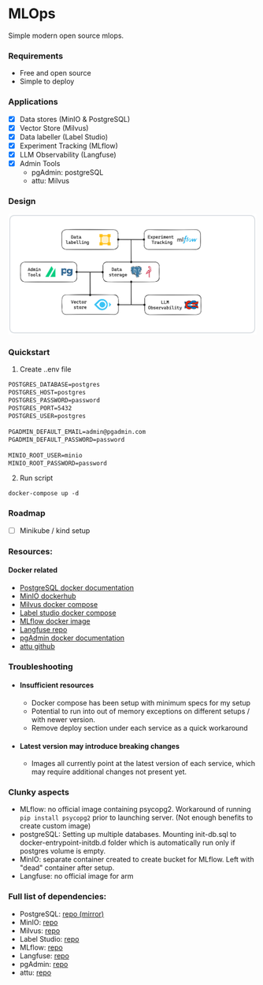 # MLOps
Simple modern open source mlops.

### Requirements
- Free and open source
- Simple to deploy

### Applications
- [x] Data stores (MinIO & PostgreSQL)
- [x] Vector Store (Milvus)
- [x] Data labeller (Label Studio)
- [x] Experiment Tracking (MLflow)
- [x] LLM Observability (Langfuse)
- [x] Admin Tools 
    - pgAdmin: postgreSQL 
    - attu: Milvus

### Design
![Alt text](assets/mlops.png)

### Quickstart 
1. Create ..env file
```
POSTGRES_DATABASE=postgres
POSTGRES_HOST=postgres
POSTGRES_PASSWORD=password
POSTGRES_PORT=5432
POSTGRES_USER=postgres

PGADMIN_DEFAULT_EMAIL=admin@pgadmin.com
PGADMIN_DEFAULT_PASSWORD=password

MINIO_ROOT_USER=minio
MINIO_ROOT_PASSWORD=password
```

2. Run script
```
docker-compose up -d
```

### Roadmap
- [ ] Minikube / kind setup

### Resources:
#### Docker related
- [PostgreSQL docker documentation](https://hub.docker.com/_/postgres/)
- [MinIO dockerhub](https://hub.docker.com/r/minio/minio/#!)
- [Milvus docker compose](https://milvus.io/docs/install_standalone-docker-compose.md)
- [Label studio docker compose](https://labelstud.io/tutorials/segment_anything_model#Using-Docker-Compose-recommended)
- [MLflow docker image](https://github.com/mlflow/mlflow/pkgs/container/mlflow)
- [Langfuse repo](https://github.com/langfuse/langfuse)
- [pgAdmin docker documentation](https://www.pgadmin.org/docs/pgadmin4/8.8/container_deployment.html)
- [attu github](https://github.com/zilliztech/attu)

### Troubleshooting
- #### Insufficient resources
    - Docker compose has been setup with minimum specs for my setup
    - Potential to run into out of memory exceptions on different setups / with newer version.
    - Remove deploy section under each service as a quick workaround
- #### Latest version may introduce breaking changes
    - Images all currently point at the latest version of each service, which may require additional changes not present yet.

### Clunky aspects
- MLflow: no official image containing psycopg2. Workaround of running `pip install psycopg2` prior to launching server. (Not enough benefits to create custom image)
- postgreSQL: Setting up multiple databases. Mounting init-db.sql to docker-entrypoint-initdb.d folder which is automatically run only if postgres volume is empty.
- MinIO: separate container created to create bucket for MLflow. Left with "dead" container after setup.
- Langfuse: no official image for arm

### Full list of dependencies:
- PostgreSQL: [repo (mirror)](https://github.com/postgres/postgres)
- MinIO: [repo](https://github.com/minio/minio)
- Milvus: [repo](https://github.com/milvus-io/milvus)
- Label Studio: [repo](https://github.com/HumanSignal/label-studio)
- MLflow: [repo](https://github.com/mlflow/mlflow)
- Langfuse: [repo](https://github.com/zilliztech/attu)
- pgAdmin: [repo](https://github.com/pgadmin-org/pgadmin4)
- attu: [repo](https://github.com/zilliztech/attu)
